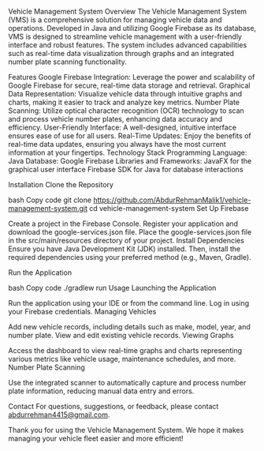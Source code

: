 Vehicle Management System
Overview
The Vehicle Management System (VMS) is a comprehensive solution for managing vehicle data and operations. Developed in Java and utilizing Google Firebase as its database, VMS is designed to streamline vehicle management with a user-friendly interface and robust features. The system includes advanced capabilities such as real-time data visualization through graphs and an integrated number plate scanning functionality.

Features
Google Firebase Integration: Leverage the power and scalability of Google Firebase for secure, real-time data storage and retrieval.
Graphical Data Representation: Visualize vehicle data through intuitive graphs and charts, making it easier to track and analyze key metrics.
Number Plate Scanning: Utilize optical character recognition (OCR) technology to scan and process vehicle number plates, enhancing data accuracy and efficiency.
User-Friendly Interface: A well-designed, intuitive interface ensures ease of use for all users.
Real-Time Updates: Enjoy the benefits of real-time data updates, ensuring you always have the most current information at your fingertips.
Technology Stack
Programming Language: Java
Database: Google Firebase
Libraries and Frameworks:
JavaFX for the graphical user interface
Firebase SDK for Java for database interactions

Installation
Clone the Repository

bash
Copy code
git clone https://github.com/AbdurRehmanMalik1/vehicle-management-system.git
cd vehicle-management-system
Set Up Firebase

Create a project in the Firebase Console.
Register your application and download the google-services.json file.
Place the google-services.json file in the src/main/resources directory of your project.
Install Dependencies
Ensure you have Java Development Kit (JDK) installed. Then, install the required dependencies using your preferred method (e.g., Maven, Gradle).

Run the Application

bash
Copy code
./gradlew run
Usage
Launching the Application

Run the application using your IDE or from the command line.
Log in using your Firebase credentials.
Managing Vehicles

Add new vehicle records, including details such as make, model, year, and number plate.
View and edit existing vehicle records.
Viewing Graphs

Access the dashboard to view real-time graphs and charts representing various metrics like vehicle usage, maintenance schedules, and more.
Number Plate Scanning

Use the integrated scanner to automatically capture and process number plate information, reducing manual data entry and errors.

Contact
For questions, suggestions, or feedback, please contact abdurrehman4415@gmail.com.

Thank you for using the Vehicle Management System. We hope it makes managing your vehicle fleet easier and more efficient!
